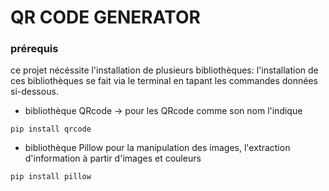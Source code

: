 # QR CODE GENERATOR

### prérequis

ce projet nécéssite l'installation de plusieurs bibliothèques:
l'installation de ces bibliothèques se fait via le terminal en tapant les commandes données si-dessous.

- bibliothèque QRcode -> pour les QRcode comme son nom l'indique
```shell
pip install qrcode
```

- bibliothèque Pillow pour la manipulation des images, l'extraction d'information à partir d'images et couleurs
```shell
pip install pillow
```
